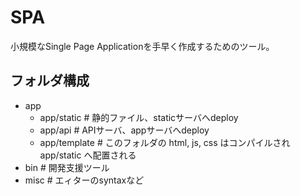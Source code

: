 # SPA
小規模なSingle Page Applicationを手早く作成するためのツール。

## フォルダ構成
+ app
  + app/static   # 静的ファイル、staticサーバへdeploy
  + app/api      # APIサーバ、appサーバへdeploy
  + app/template # このフォルダの html, js, css はコンパイルされ app/static へ配置される
+ bin            # 開発支援ツール
+ misc           # エィターのsyntaxなど
